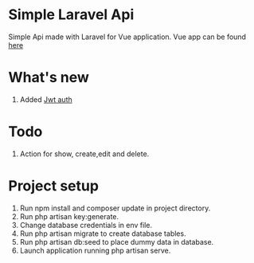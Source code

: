 # Simple Laravel Api
Simple Api made with Laravel for Vue application.
Vue app can be found [here](https://github.com/PawelSrzednicki/Vuejs-SimpleWebsite/master/README.md)

# What's new
1. Added [Jwt auth](https://github.com/tymondesigns/jwt-auth) 


# Todo
1. Action for show, create,edit and delete.



# Project setup
1. Run npm install and composer update in project directory.
2. Run php artisan key:generate.
3. Change database credentials in env file.
4. Run php artisan migrate to create database tables.
5. Run php artisan db:seed to place dummy data in database.
6. Launch application running php artisan serve.


